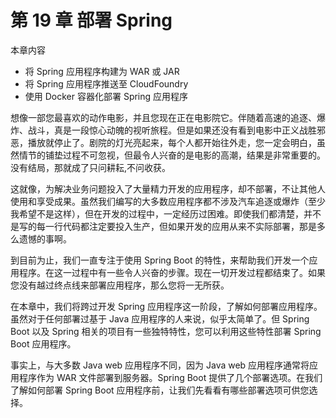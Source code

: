 # 第 19 章 部署 Spring

本章内容

* 将 Spring 应用程序构建为 WAR 或  JAR
* 将 Spring 应用程序推送至 CloudFoundry
* 使用 Docker 容器化部署 Spring 应用程序

想像一部您最喜欢的动作电影，并且您现在正在电影院它。伴随着高速的追逐、爆炸、战斗，真是一段惊心动魄的视听旅程。但是如果还没有看到电影中正义战胜邪恶，播放就停止了。剧院的灯光亮起来，每个人都开始往外走，您一定会明白，虽然情节的铺垫过程不可忽视，但最令人兴奋的是电影的高潮，结果是非常重要的。没有结局，那就成了只问耕耘,不问收获。

这就像，为解决业务问题投入了大量精力开发的应用程序，却不部署，不让其他人使用和享受成果。虽然我们编写的大多数应用程序都不涉及汽车追逐或爆炸（至少我希望不是这样），但在开发的过程中，一定经历过困难。即使我们都清楚，并不是写的每一行代码都注定要投入生产，但如果开发的应用从来不实际部署，那是多么遗憾的事啊。

到目前为止，我们一直专注于使用 Spring Boot 的特性，来帮助我们开发一个应用程序。在这一过程中有一些令人兴奋的步骤。现在一切开发过程都结束了。如果您没有越过终点线来部署应用程序，那么您将一无所获。

在本章中，我们将跨过开发 Spring 应用程序这一阶段，了解如何部署应用程序。虽然对于任何部署过基于 Java 应用程序的人来说，似乎太简单了。但 Spring Boot 以及 Spring 相关的项目有一些独特特性，您可以利用这些特性部署 Spring Boot 应用程序。

事实上，与大多数 Java web 应用程序不同，因为 Java web 应用程序通常将应用程序作为 WAR 文件部署到服务器。Spring Boot 提供了几个部署选项。在我们了解如何部署 Spring Boot 应用程序前，让我们先看看有哪些部署选项可供您选择。


